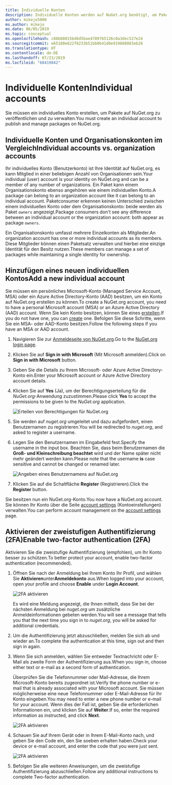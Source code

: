 ```yaml
---
title: Individuelle Konten
description: Individuelle Konten werden auf NuGet.org benötigt, um Pakete zu veröffentlichen.
author: mikejo5000
ms.author: mikejo
ms.date: 06/05/2019
ms.topic: conceptual
ms.openlocfilehash: c88b88015bd6d5bae4789765126c0a3dec527e24
ms.sourcegitcommit: e65180e622f6233b51bb0b41d0e919688083eb26
ms.translationtype: HT
ms.contentlocale: de-DE
ms.lasthandoff: 07/23/2019
ms.locfileid: "68419842"
---
```

# <a name="individual-accounts"></a><span data-ttu-id="f324f-103">Individuelle Konten</span><span class="sxs-lookup"><span data-stu-id="f324f-103">Individual accounts</span></span>

<span data-ttu-id="f324f-104">Sie müssen ein individuelles Konto erstellen, um Pakete auf NuGet.org zu veröffentlichen und zu verwalten.</span><span class="sxs-lookup"><span data-stu-id="f324f-104">You must create an individual account to publish and manage packages on NuGet.org.</span></span>

## <a name="individual-accounts-vs-organization-accounts"></a><span data-ttu-id="f324f-105">Individuelle Konten und Organisationskonten im Vergleich</span><span class="sxs-lookup"><span data-stu-id="f324f-105">Individual accounts vs. organization accounts</span></span>

<span data-ttu-id="f324f-106">Ihr individuelles Konto (Benutzerkonto) ist Ihre Identität auf NuGet.org, es kann Mitglied in einer beliebigen Anzahl von Organisationen sein.</span><span class="sxs-lookup"><span data-stu-id="f324f-106">Your individual (user) account is your identity on NuGet.org and can be a member of any number of organizations.</span></span> <span data-ttu-id="f324f-107">Ein Paket kann einem Organisationskonto ebenso angehören wie einem individuellen Konto.</span><span class="sxs-lookup"><span data-stu-id="f324f-107">A package can belong to an organization account like it can belong to an individual account.</span></span> <span data-ttu-id="f324f-108">Paketconsumer erkennen keinen Unterschied zwischen einem individuellen Konto oder dem Organisationskonto: beide werden als Paket `owners` angezeigt.</span><span class="sxs-lookup"><span data-stu-id="f324f-108">Package consumers don't see any difference between an individual account or the organization account: both appear as package `owners`.</span></span>

<span data-ttu-id="f324f-109">Ein Organisationskonto umfasst mehrere Einzelkonten als Mitglieder.</span><span class="sxs-lookup"><span data-stu-id="f324f-109">An organization account has one or more individual accounts as its members.</span></span> <span data-ttu-id="f324f-110">Diese Mitglieder können einen Paketsatz verwalten und hierbei eine einzige Identität für den Besitz nutzen.</span><span class="sxs-lookup"><span data-stu-id="f324f-110">These members can manage a set of packages while maintaining a single identity for ownership.</span></span>

## <a name="add-a-new-individual-account"></a><span data-ttu-id="f324f-111">Hinzufügen eines neuen individuellen Kontos</span><span class="sxs-lookup"><span data-stu-id="f324f-111">Add a new individual account</span></span>

<span data-ttu-id="f324f-112">Sie müssen ein persönliches Microsoft-Konto (Managed Service Account, MSA) oder ein Azure Active Directory-Konto (AAD) besitzen, um ein Konto auf NuGet.org erstellen zu können.</span><span class="sxs-lookup"><span data-stu-id="f324f-112">To create a NuGet.org account, you need to have a personal Microsoft account (MSA) or an Azure Active Directory (AAD) account.</span></span> <span data-ttu-id="f324f-113">Wenn Sie kein Konto besitzen, können Sie eines [erstellen](https://signup.live.com).</span><span class="sxs-lookup"><span data-stu-id="f324f-113">If you do not have one, you can [create](https://signup.live.com) one.</span></span> <span data-ttu-id="f324f-114">Befolgen Sie diese Schritte, wenn Sie ein MSA- oder AAD-Konto besitzen.</span><span class="sxs-lookup"><span data-stu-id="f324f-114">Follow the following steps if you have an MSA or AAD account.</span></span>

1. <span data-ttu-id="f324f-115">Navigieren Sie zur [Anmeldeseite von NuGet.org](https://www.nuget.org/users/account/LogOn).</span><span class="sxs-lookup"><span data-stu-id="f324f-115">Go to the [NuGet.org login page](https://www.nuget.org/users/account/LogOn).</span></span>

1. <span data-ttu-id="f324f-116">Klicken Sie auf **Sign in with Microsoft** (Mit Microsoft anmelden).</span><span class="sxs-lookup"><span data-stu-id="f324f-116">Click on **Sign in with Microsoft** button.</span></span>

1. <span data-ttu-id="f324f-117">Geben Sie die Details zu Ihrem Microsoft- oder Azure Active Directory-Konto ein.</span><span class="sxs-lookup"><span data-stu-id="f324f-117">Enter your Microsoft account or Azure Active Directory account details.</span></span>

1. <span data-ttu-id="f324f-118">Klicken Sie auf **Yes** (Ja), um der Berechtigungserteilung für die *NuGet.org*-Anwendung zuzustimmen.</span><span class="sxs-lookup"><span data-stu-id="f324f-118">Please click **Yes** to accept the permissions to be given to the *NuGet.org* application.</span></span>

   ![Erteilen von Berechtigungen für NuGet.org](media/nuget-org-permissions.png)

1. <span data-ttu-id="f324f-120">Sie werden auf *nuget.org* umgeleitet und dazu aufgefordert, einen Benutzernamen zu registrieren.</span><span class="sxs-lookup"><span data-stu-id="f324f-120">You will be redirected to *nuget.org*, and asked to register a username.</span></span>

1. <span data-ttu-id="f324f-121">Legen Sie den Benutzernamen im Eingabefeld fest.</span><span class="sxs-lookup"><span data-stu-id="f324f-121">Specify the username in the input box.</span></span> <span data-ttu-id="f324f-122">Beachten Sie, dass beim Benutzernamen die **Groß- und Kleinschreibung beachtet** wird und der Name später nicht mehr geändert werden kann.</span><span class="sxs-lookup"><span data-stu-id="f324f-122">Please note that the username **is** case sensitive and cannot be changed or renamed later.</span></span>

   ![Angeben eines Benutzernamens auf NuGet.org](media/nuget-org-register.png) 

1. <span data-ttu-id="f324f-124">Klicken Sie auf die Schaltfläche **Register** (Registrieren).</span><span class="sxs-lookup"><span data-stu-id="f324f-124">Click the **Register** button.</span></span>

<span data-ttu-id="f324f-125">Sie besitzen nun ein NuGet.org-Konto.</span><span class="sxs-lookup"><span data-stu-id="f324f-125">You now have a NuGet.org account.</span></span> <span data-ttu-id="f324f-126">Sie können Ihr Konto über die Seite [account settings](https://www.nuget.org/account) (Kontoeinstellungen) verwalten.</span><span class="sxs-lookup"><span data-stu-id="f324f-126">You can perform account management on the [account settings](https://www.nuget.org/account) page.</span></span>

## <a name="enable-two-factor-authentication-2fa"></a><span data-ttu-id="f324f-127">Aktivieren der zweistufigen Authentifizierung (2FA)</span><span class="sxs-lookup"><span data-stu-id="f324f-127">Enable two-factor authentication (2FA)</span></span>

<span data-ttu-id="f324f-128">Aktivieren Sie die zweistufige Authentifizierung (empfohlen), um Ihr Konto besser zu schützen.</span><span class="sxs-lookup"><span data-stu-id="f324f-128">To better protect your account, enable two-factor authentication (recommended).</span></span>

1. <span data-ttu-id="f324f-129">Öffnen Sie nach der Anmeldung bei Ihrem Konto Ihr Profil, und wählen Sie **Aktivieren**unter**Anmeldekonto** aus.</span><span class="sxs-lookup"><span data-stu-id="f324f-129">When logged into your account, open your profile and choose **Enable** under **Login Account**.</span></span>

   ![2FA aktivieren](media/nuget-org-register-2fa.png)

   <span data-ttu-id="f324f-131">Es wird eine Meldung angezeigt, die Ihnen mitteilt, dass Sie bei der nächsten Anmeldung bei *nuget.org* um zusätzliche Anmeldeinformationen gebeten werden.</span><span class="sxs-lookup"><span data-stu-id="f324f-131">You will see a message that tells you that the next time you sign in to *nuget.org*, you will be asked for additional credentials.</span></span>

2. <span data-ttu-id="f324f-132">Um die Authentifizierung jetzt abzuschließen, melden Sie sich ab und wieder an.</span><span class="sxs-lookup"><span data-stu-id="f324f-132">To complete the authentication at this time, sign out and then sign in again.</span></span>

3. <span data-ttu-id="f324f-133">Wenn Sie sich anmelden, wählen Sie entweder Textnachricht oder E-Mail als zweite Form der Authentifizierung aus.</span><span class="sxs-lookup"><span data-stu-id="f324f-133">When you sign in, choose either text or e-mail as a second form of authentication.</span></span>

   <span data-ttu-id="f324f-134">Überprüfen Sie die Telefonnummer oder Mail-Adresse, die Ihrem Microsoft-Konto bereits zugeordnet ist.</span><span class="sxs-lookup"><span data-stu-id="f324f-134">Verify the phone number or e-mail that is already associated with your Microsoft account.</span></span> <span data-ttu-id="f324f-135">Sie müssen möglicherweise eine neue Telefonnummer oder E-Mail-Adresse für Ihr Konto eingeben.</span><span class="sxs-lookup"><span data-stu-id="f324f-135">You may need to enter a new phone number or e-mail for your account.</span></span> <span data-ttu-id="f324f-136">Wenn dies der Fall ist, geben Sie die erforderlichen Informationen ein, und klicken Sie auf **Weiter**.</span><span class="sxs-lookup"><span data-stu-id="f324f-136">If so, enter the required information as instructed, and click **Next**.</span></span>

   ![2FA aktivieren](media/nuget-org-sign-in-2fa.png)

4. <span data-ttu-id="f324f-138">Schauen Sie auf Ihrem Gerät oder in Ihrem E-Mail-Konto nach, und geben Sie den Code ein, den Sie soeben erhalten haben.</span><span class="sxs-lookup"><span data-stu-id="f324f-138">Check your device or e-mail account, and enter the code that you were just sent.</span></span>

   ![2FA aktivieren](media/nuget-org-enter-code-2fa.png)

5. <span data-ttu-id="f324f-140">Befolgen Sie alle weiteren Anweisungen, um die zweistufige Authentifizierung abzuschließen.</span><span class="sxs-lookup"><span data-stu-id="f324f-140">Follow any additional instructions to complete Two-factor authentication.</span></span>
